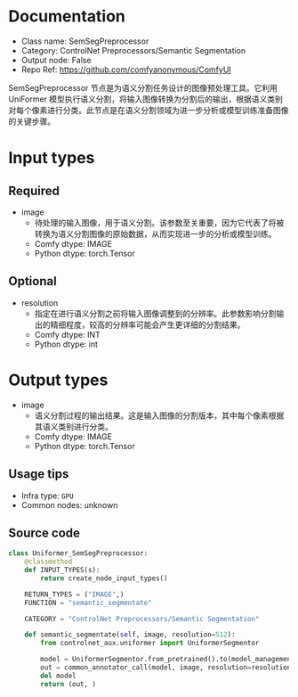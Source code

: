 
# Documentation
- Class name: SemSegPreprocessor
- Category: ControlNet Preprocessors/Semantic Segmentation
- Output node: False
- Repo Ref: https://github.com/comfyanonymous/ComfyUI

SemSegPreprocessor 节点是为语义分割任务设计的图像预处理工具。它利用 UniFormer 模型执行语义分割，将输入图像转换为分割后的输出，根据语义类别对每个像素进行分类。此节点是在语义分割领域为进一步分析或模型训练准备图像的关键步骤。

# Input types
## Required
- image
    - 待处理的输入图像，用于语义分割。该参数至关重要，因为它代表了将被转换为语义分割图像的原始数据，从而实现进一步的分析或模型训练。
    - Comfy dtype: IMAGE
    - Python dtype: torch.Tensor
## Optional
- resolution
    - 指定在进行语义分割之前将输入图像调整到的分辨率。此参数影响分割输出的精细程度，较高的分辨率可能会产生更详细的分割结果。
    - Comfy dtype: INT
    - Python dtype: int

# Output types
- image
    - 语义分割过程的输出结果。这是输入图像的分割版本，其中每个像素根据其语义类别进行分类。
    - Comfy dtype: IMAGE
    - Python dtype: torch.Tensor


## Usage tips
- Infra type: `GPU`
- Common nodes: unknown


## Source code
```python
class Uniformer_SemSegPreprocessor:
    @classmethod
    def INPUT_TYPES(s):
        return create_node_input_types()

    RETURN_TYPES = ("IMAGE",)
    FUNCTION = "semantic_segmentate"

    CATEGORY = "ControlNet Preprocessors/Semantic Segmentation"

    def semantic_segmentate(self, image, resolution=512):
        from controlnet_aux.uniformer import UniformerSegmentor

        model = UniformerSegmentor.from_pretrained().to(model_management.get_torch_device())
        out = common_annotator_call(model, image, resolution=resolution)
        del model
        return (out, )

```
